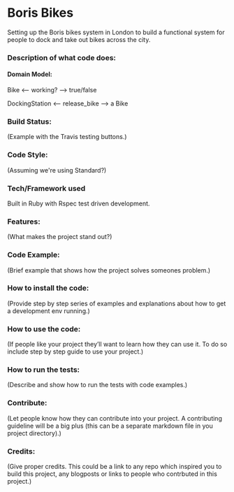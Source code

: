# Boris Bikes
Setting up the Boris bikes system in London to build a functional system for people to dock and take out bikes across the city.

### Description of what code does:
#### Domain Model:
Bike <-- working? --> true/false

DockingStation <-- release_bike --> a Bike

### Build Status:
(Example with the Travis testing buttons.)

### Code Style:
(Assuming we're using Standard?)

### Tech/Framework used
Built in Ruby with Rspec test driven development.

### Features:
(What makes the project stand out?)

### Code Example:
(Brief example that shows how the project solves someones problem.)

### How to install the code:
(Provide step by step series of examples and explanations about how to get a development env running.)

### How to use the code:
(If people like your project they’ll want to learn how they can use it. To do so include step by step guide to use your project.)

### How to run the tests:
(Describe and show how to run the tests with code examples.)

### Contribute:
(Let people know how they can contribute into your project. A contributing guideline will be a big plus (this can be a separate markdown file in you project directory).)

### Credits:
(Give proper credits. This could be a link to any repo which inspired you to build this project, any blogposts or links to people who contrbuted in this project.)
